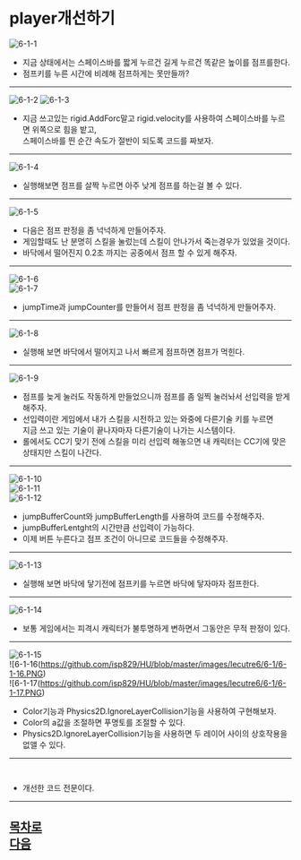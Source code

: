 player개선하기  
=======================
![6-1-1](https://github.com/isp829/HU/blob/master/images/lecutre6/6-1/6-1-1.PNG)
* 지금 상태에서는 스페이스바를 짧게 누르건 길게 누르건 똑같은 높이를 점프를한다.  
* 점프키를 누른 시간에 비례해 점프하게는 못만들까?
--------------------------------------------------------
![6-1-2](https://github.com/isp829/HU/blob/master/images/lecutre6/6-1/6-1-2.PNG)
![6-1-3](https://github.com/isp829/HU/blob/master/images/lecutre6/6-1/6-1-3.PNG)
* 지금 쓰고있는 rigid.AddForc말고 rigid.velocity를 사용하여 스페이스바를 누르면 위쪽으로 힘을 밭고,  
스페이스바를 띈 순간 속도가 절반이 되도록 코드를 짜보자.  
--------------------------------------------------------
![6-1-4](https://github.com/isp829/HU/blob/master/images/lecutre6/6-1/6-1-4.PNG)
* 실행해보면 점프를 살짝 누르면 아주 낮게 점프를 하는걸 볼 수 있다.
--------------------------------------------------------
![6-1-5](https://github.com/isp829/HU/blob/master/images/lecutre6/6-1/6-1-5.PNG)
* 다음은 점프 판정을 좀 넉넉하게 만들어주자.  
* 게임할때도 난 분명히 스킬을 눌렀는데 스킬이 안나가서 죽는경우가 있었을 것이다.
* 바닥에서 떨어진지 0.2초 까지는 공중에서 점프 할 수 있게 해주자.   
--------------------------------------------------------
![6-1-6](https://github.com/isp829/HU/blob/master/images/lecutre6/6-1/6-1-6.PNG)  
![6-1-7](https://github.com/isp829/HU/blob/master/images/lecutre6/6-1/6-1-7.PNG)
* jumpTime과 jumpCounter를 만들어서 점프 판정을 좀 넉넉하게 만들어주자.   
--------------------------------------------------------
![6-1-8](https://github.com/isp829/HU/blob/master/images/lecutre6/6-1/6-1-8.PNG)
* 실행해 보면 바닥에서 떨어지고 나서 빠르게 점프하면 점프가 먹힌다.  
-----------------------   
![6-1-9](https://github.com/isp829/HU/blob/master/images/lecutre6/6-1/6-1-9.PNG)
* 점프를 늦게 눌러도 작동하게 만들었으니까 점프를 좀 일찍 눌러놔서 선입력을 받게 해주자.  
* 선입력이란 게임에서 내가 스킬을 시전하고 있는 와중에 다른기술 키를 누르면  
지금 쓰고 있는 기술이 끝나자마자 다른기술이 나가는 시스템이다.
* 롤에서도 CC기 맞기 전에 스킬을 미리 선입력 해놓으면 내 캐릭터는 CC기에 맞은 상태지만 스킬이 나간다.
-----------------------   
![6-1-10](https://github.com/isp829/HU/blob/master/images/lecutre6/6-1/6-1-10.PNG)  
![6-1-11](https://github.com/isp829/HU/blob/master/images/lecutre6/6-1/6-1-11.PNG)  
![6-1-12](https://github.com/isp829/HU/blob/master/images/lecutre6/6-1/6-1-12.PNG)  
* jumpBufferCount와 jumpBufferLength를 사용하여 코드를 수정해주자.  
* jumpBufferLentght의 시간만큼 선입력이 가능하다.  
* 이제 버튼 누른다고 점프 조건이 아니므로 코드들을 수정해주자.  
-----------------------   
![6-1-13](https://github.com/isp829/HU/blob/master/images/lecutre6/6-1/6-1-13.PNG)
* 실행해 보면 바닥에 닿기전에 점프키를 누르면 바닥에 닿자마자 점프한다.  
-----------------------   
![6-1-14](https://github.com/isp829/HU/blob/master/images/lecutre6/6-1/6-1-14.PNG)
* 보통 게임에서는 피격시 캐릭터가 불투명하게 변하면서 그동안은 무적 판정이 있다.
-----------------------   
![6-1-15](https://github.com/isp829/HU/blob/master/images/lecutre6/6-1/6-1-15.PNG)  
![6-1-16(https://github.com/isp829/HU/blob/master/images/lecutre6/6-1/6-1-16.PNG)  
![6-1-17(https://github.com/isp829/HU/blob/master/images/lecutre6/6-1/6-1-17.PNG)  
* Color기능과 Physics2D.IgnoreLayerCollision기능을 사용하여 구현해보자.
* Color의 a값을 조절하면 푸명토를 조절할 수 있다.  
* Physics2D.IgnoreLayerCollision기능을 사용하면 두 레이어 사이의 상호작용을 없앨 수 있다.  
-----------------------   
```


```
* 개선한 코드 전문이다.
----------------------------
[목차로](https://github.com/isp829/HU/blob/master/README.md)  
[다음](https://github.com/isp829/HU/blob/master/lecture/lecture6-2.md)  
-----------------------------
    
